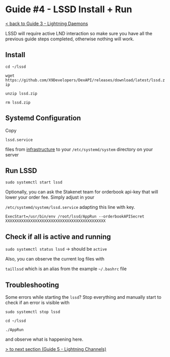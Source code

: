 # Guide #4 - LSSD Install + Run

[< back to Guide 3 - Lightning Daemons](guide_3_lightning_daemons.md)

LSSD will require active LND interaction so make sure you have all the previous guide steps completed, otherwise nothing will work.


## Install
`cd ~/lssd`

`wget https://github.com/X9Developers/DexAPI/releases/download/latest/lssd.zip`

`unzip lssd.zip`

`rm lssd.zip`

## Systemd Configuration

Copy 

`lssd.service`

 files from [infrastructure](../installation_guide/etc/systemd/system) to your `/etc/systemd/system` directory on your server

## Run LSSD
`sudo systemctl start lssd`

Optionally, you can ask the Stakenet team for orderbook api-key that will lower your order fee. Simply adjust in your 

`/etc/systemd/system/lssd.service` adapting this line with key.

`ExecStart=/usr/bin/env /root/lssd/AppRun --orderbookAPISecret XXXXXXXXXXXXXXXXXXXXXXXXXXXXXXXXXXXXXXXXXXXX`


## Check if all is active and running

`sudo systemctl status lssd` -> should be `active`

Also, you can observe the current log files with 

`taillssd` which is an alias from the example `~/.bashrc` file

## Troubleshooting

Some errors while starting the `lssd`? Stop everything and manually start to check if an error is visible with

`sudo systemctl stop lssd`

`cd ~/lssd`

`./AppRun`

and observe what is happening here.

[ > to next section (Guide 5 - Lightning Channels)](guide_5_lightning_channels.md)
 
